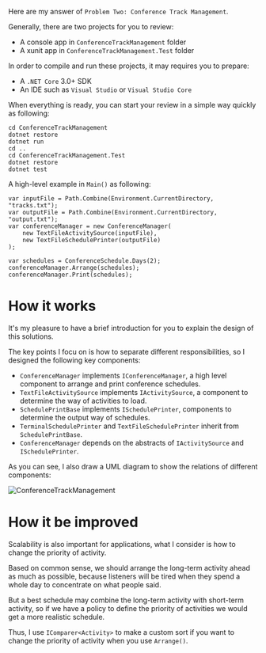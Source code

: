 Here are my answer of `Problem Two: Conference Track Management`.

Generally, there are two projects for you to review: 

* A console app in `ConferenceTrackManagement` folder 
* A xunit app in `ConferenceTrackManagement.Test` folder

In order to compile and run these projects, it may requires you to prepare:

* A `.NET Core` 3.0+ SDK
* An IDE such as `Visual Studio` or `Visual Studio Core`

When everything is ready, you can start your review in a simple way quickly as following: 
```Shell
cd ConferenceTrackManagement
dotnet restore
dotnet run 
cd ..
cd ConferenceTrackManagement.Test
dotnet restore
dotnet test
```
A high-level example in `Main()` as following:
```CSharp
var inputFile = Path.Combine(Environment.CurrentDirectory, "tracks.txt");
var outputFile = Path.Combine(Environment.CurrentDirectory, "output.txt");
var conferenceManager = new ConferenceManager(
    new TextFileActivitySource(inputFile),
    new TextFileSchedulePrinter(outputFile)
);

var schedules = ConferenceSchedule.Days(2);
conferenceManager.Arrange(schedules);
conferenceManager.Print(schedules);
```
# How it works
It's my pleasure to have a brief introduction for you to explain the design of this solutions. 

The key points I focu on is how to separate different responsibilities, so I designed the following key components: 

* `ConferenceManager` implements `IConferenceManager`, a high level component to arrange and print conference schedules.
* `TextFileActivitySource` implements `IActivitySource`, a component to determine the way of activities to load.
* `SchedulePrintBase` implements `ISchedulePrinter`, components to determine the output way of schedules.
* `TerminalSchedulePrinter` and `TextFileSchedulePrinter` inherit from `SchedulePrintBase`.
* `ConferenceManager` depends on the abstracts of `IActivitySource` and `ISchedulePrinter`.

As you can see, I also draw a UML diagram to show the relations of different components:

![ConferenceTrackManagement](https://i.loli.net/2021/01/21/TcoAU1NBquGFCnW.png)

# How it be improved
Scalability is also important for applications, what I consider is how to change the priority of activity. 

Based on common sense, we should arrange the long-term activity ahead as much as possible, because listeners will be tired when they spend a whole day to concentrate on what people said. 

But a best schedule may combine the long-term activity with short-term activity, so if we have a policy to define the priority of activities we would get a more realistic schedule.

Thus, I use `IComparer<Activity>` to make a custom sort if you want to change the priority of activity when you use `Arrange()`.

